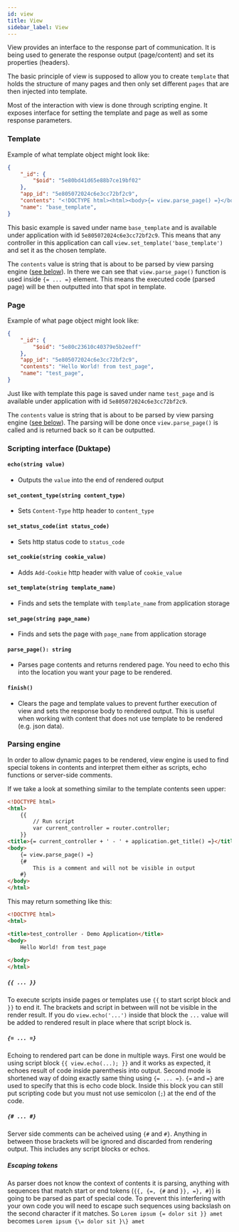 ```yaml
---
id: view
title: View
sidebar_label: View
---
```


View provides an interface to the response part of communication. It is being used to generate the response output (page/content) and set its properties (headers).

The basic principle of view is supposed to allow you to create `template` that holds the structure of many pages and then only set different `pages` that are then injected into template.

Most of the interaction with view is done through scripting engine. It exposes interface for setting the template and page as well as some response parameters.


### Template
Example of what template object might look like:
```json
{
    "_id": {
        "$oid": "5e80bd41d65e88b7ce19bf02"
    },
    "app_id": "5e805072024c6e3cc72bf2c9",
    "contents": "<!DOCTYPE html><html><body>{= view.parse_page() =}</body></html>",
    "name": "base_template",
}
```

This basic example is saved under name `base_template` and is available under application with id `5e805072024c6e3cc72bf2c9`. This means that any controller in this application can call `view.set_template('base_template')` and set it as the chosen template.

The `contents` value is string that is about to be parsed by view parsing engine ([see below](#parsing-engine)).
In there we can see that `view.parse_page()` function is used inside `{= ... =}` element. This means the executed code (parsed page) will be then outputted into that spot in template.


### Page
Example of what page object might look like:
```json
{
    "_id": {
        "$oid": "5e80c23610c40379e5b2eeff"
    },
    "app_id": "5e805072024c6e3cc72bf2c9",
    "contents": "Hello World! from test_page",
    "name": "test_page",
}
```

Just like with template this page is saved under name `test_page` and is available under application with id `5e805072024c6e3cc72bf2c9`.

The `contents` value is string that is about to be parsed by view parsing engine ([see below](#parsing-engine)). The parsing will be done once `view.parse_page()` is called and is returned back so it can be outputted.


### Scripting interface (Duktape)

#### `echo(string value)`
- Outputs the `value` into the end of rendered output

#### `set_content_type(string content_type)`
- Sets `Content-Type` http header to `content_type`

#### `set_status_code(int status_code)`
- Sets http status code to `status_code`

#### `set_cookie(string cookie_value)`
- Adds `Add-Cookie` http header with value of `cookie_value`

#### `set_template(string template_name)`
- Finds and sets the template with `template_name` from application storage

#### `set_page(string page_name)`
- Finds and sets the page with `page_name` from application storage

#### `parse_page(): string`
- Parses page contents and returns rendered page. You need to echo this into the location you want your page to be rendered.

#### `finish()`
- Clears the page and template values to prevent further execution of view and sets the response body to rendered output. This is useful when working with content that does not use template to be rendered (e.g. json data).


### Parsing engine
In order to allow dynamic pages to be rendered, view engine is used to find special tokens in contents and interpret them either as scripts, echo functions or server-side comments.

If we take a look at something similar to the template contents seen upper:
```html
<!DOCTYPE html>
<html>
    {{
        // Run script
        var current_controller = router.controller;
    }}
<title>{= current_controller + ' - ' + application.get_title() =}</title>
<body>
    {= view.parse_page() =}
    {#
        This is a comment and will not be visible in output
    #}
</body>
</html>
```

This may return something like this:
```html
<!DOCTYPE html>
<html>

<title>test_controller - Demo Application</title>
<body>
    Hello World! from test_page
    
</body>
</html>
```

##### `{{ ... }}`
To execute scripts inside pages or templates use `{{` to start script block and `}}` to end it. The brackets and script in between will not be visible in the render result. If you do `view.echo('...')` inside that block the `...` value will be added to rendered result in place where that script block is.

##### `{= ... =}`
Echoing to rendered part can be done in multiple ways. First one would be using script block `{{ view.echo(...); }}` and it works as expected, it echoes result of code inside parenthesis into output. Second mode is shortened way of doing exactly same thing using `{= ... =}`. `{=` and `=}` are used to specify that this is echo code block. Inside this block you can still put scripting code but you must not use semicolon (`;`) at the end of the code.

##### `{# ... #}`
Server side comments can be acheived using `{#` and `#}`. Anything in between those brackets will be ignored and discarded from rendering output. This includes any script blocks or echos.

##### Escaping tokens
As parser does not know the context of contents it is parsing, anything with sequences that match start or end tokens (`{{, {=, {#` and `}}, =}, #}`) is going to be parsed as part of special code. To prevent this interfering with your own code you will need to escape such sequences using backslash on the second character if it matches. So `Lorem ipsum {= dolor sit }} amet` becomes `Lorem ipsum {\= dolor sit }\} amet`
